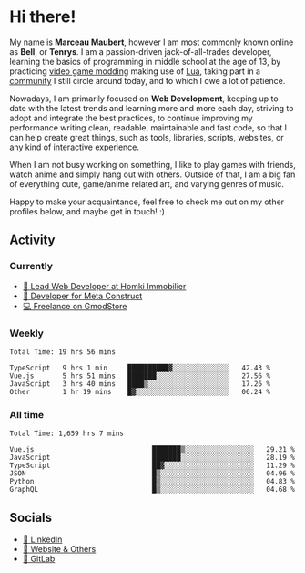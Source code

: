 # Hi there!

My name is **Marceau Maubert**, however I am most commonly known online as **Bell**, or **Tenrys**. I am a passion-driven jack-of-all-trades developer, learning the basics of programming in middle school at the age of 13, by practicing [video game modding](https://garrysmod.com) making use of [Lua](https://lua.org), taking part in a [community](https://metastruct.net) I still circle around today, and to which I owe a lot of patience.

Nowadays, I am primarily focused on **Web Development**, keeping up to date with the latest trends and learning more and more each day, striving to adopt  and integrate the best practices, to continue improving my performance writing clean, readable, maintainable and fast code, so that I can help create great things, such as tools, libraries, scripts, websites, or any kind of interactive experience.

When I am not busy working on something, I like to play games with friends, watch anime and simply hang out with others. Outside of that, I am a big fan of everything cute, game/anime related art, and varying genres of music.

Happy to make your acquaintance, feel free to check me out on my other profiles below, and maybe get in touch! :)

## Activity

### Currently

- [🏢 Lead Web Developer at Homki Immobilier](https://homki-immobilier.com)
- [🎈 Developer for Meta Construct](https://metastruct.net)
- [💻 Freelance on GmodStore](https://www.gmodstore.com/users/Tenrys)

### Weekly
<!--START_SECTION:wakaWeekly-->

```text
Total Time: 19 hrs 56 mins

TypeScript   9 hrs 1 min     ██████████▓░░░░░░░░░░░░░░   42.43 %
Vue.js       5 hrs 51 mins   ███████░░░░░░░░░░░░░░░░░░   27.56 %
JavaScript   3 hrs 40 mins   ████▒░░░░░░░░░░░░░░░░░░░░   17.26 %
Other        1 hr 19 mins    █▓░░░░░░░░░░░░░░░░░░░░░░░   06.24 %
```

<!--END_SECTION:wakaWeekly-->

### All time
<!--START_SECTION:wakaTotal-->

```text
Total Time: 1,659 hrs 7 mins

Vue.js                             ███████▒░░░░░░░░░░░░░░░░░   29.21 %
JavaScript                         ███████░░░░░░░░░░░░░░░░░░   28.19 %
TypeScript                         ██▓░░░░░░░░░░░░░░░░░░░░░░   11.29 %
JSON                               █▒░░░░░░░░░░░░░░░░░░░░░░░   04.96 %
Python                             █▒░░░░░░░░░░░░░░░░░░░░░░░   04.83 %
GraphQL                            █▒░░░░░░░░░░░░░░░░░░░░░░░   04.68 %
```

<!--END_SECTION:wakaTotal-->

## Socials

- [👔 LinkedIn](https://www.linkedin.com/in/marceau-maubert)
- [🔗 Website & Others](https://bell.moe)
- [🦊 GitLab](https://gitlab.com/Tenrys)
